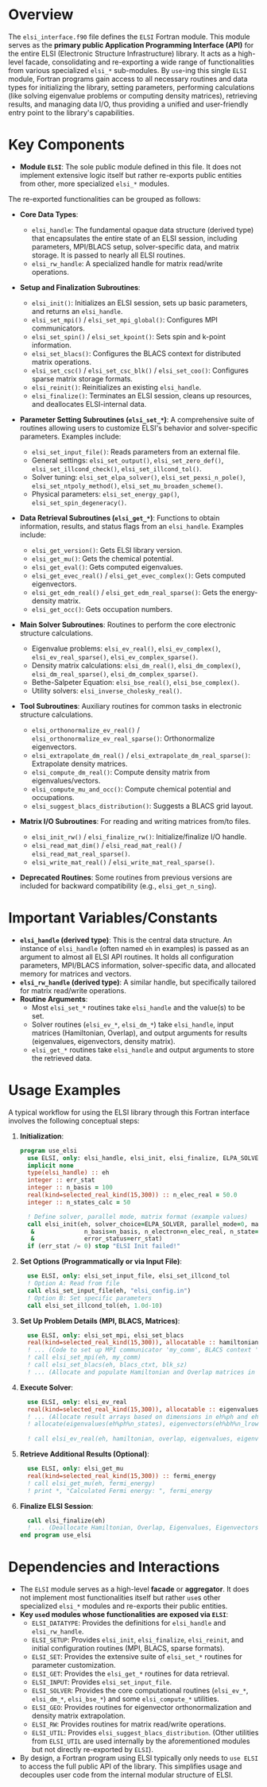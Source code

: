 # Overview

The `elsi_interface.f90` file defines the `ELSI` Fortran module. This module serves as the **primary public Application Programming Interface (API)** for the entire ELSI (Electronic Structure Infrastructure) library. It acts as a high-level facade, consolidating and re-exporting a wide range of functionalities from various specialized `elsi_*` sub-modules. By `use`-ing this single `ELSI` module, Fortran programs gain access to all necessary routines and data types for initializing the library, setting parameters, performing calculations (like solving eigenvalue problems or computing density matrices), retrieving results, and managing data I/O, thus providing a unified and user-friendly entry point to the library's capabilities.

# Key Components

- **Module `ELSI`**:
  The sole public module defined in this file. It does not implement extensive logic itself but rather re-exports public entities from other, more specialized `elsi_*` modules.

The re-exported functionalities can be grouped as follows:

- **Core Data Types**:
  - `elsi_handle`: The fundamental opaque data structure (derived type) that encapsulates the entire state of an ELSI session, including parameters, MPI/BLACS setup, solver-specific data, and matrix storage. It is passed to nearly all ELSI routines.
  - `elsi_rw_handle`: A specialized handle for matrix read/write operations.

- **Setup and Finalization Subroutines**:
  - `elsi_init()`: Initializes an ELSI session, sets up basic parameters, and returns an `elsi_handle`.
  - `elsi_set_mpi()` / `elsi_set_mpi_global()`: Configures MPI communicators.
  - `elsi_set_spin()` / `elsi_set_kpoint()`: Sets spin and k-point information.
  - `elsi_set_blacs()`: Configures the BLACS context for distributed matrix operations.
  - `elsi_set_csc()` / `elsi_set_csc_blk()` / `elsi_set_coo()`: Configures sparse matrix storage formats.
  - `elsi_reinit()`: Reinitializes an existing `elsi_handle`.
  - `elsi_finalize()`: Terminates an ELSI session, cleans up resources, and deallocates ELSI-internal data.

- **Parameter Setting Subroutines (`elsi_set_*`)**:
  A comprehensive suite of routines allowing users to customize ELSI's behavior and solver-specific parameters. Examples include:
  - `elsi_set_input_file()`: Reads parameters from an external file.
  - General settings: `elsi_set_output()`, `elsi_set_zero_def()`, `elsi_set_illcond_check()`, `elsi_set_illcond_tol()`.
  - Solver tuning: `elsi_set_elpa_solver()`, `elsi_set_pexsi_n_pole()`, `elsi_set_ntpoly_method()`, `elsi_set_mu_broaden_scheme()`.
  - Physical parameters: `elsi_set_energy_gap()`, `elsi_set_spin_degeneracy()`.

- **Data Retrieval Subroutines (`elsi_get_*`)**:
  Functions to obtain information, results, and status flags from an `elsi_handle`. Examples include:
  - `elsi_get_version()`: Gets ELSI library version.
  - `elsi_get_mu()`: Gets the chemical potential.
  - `elsi_get_eval()`: Gets computed eigenvalues.
  - `elsi_get_evec_real()` / `elsi_get_evec_complex()`: Gets computed eigenvectors.
  - `elsi_get_edm_real()` / `elsi_get_edm_real_sparse()`: Gets the energy-density matrix.
  - `elsi_get_occ()`: Gets occupation numbers.

- **Main Solver Subroutines**:
  Routines to perform the core electronic structure calculations.
  - Eigenvalue problems: `elsi_ev_real()`, `elsi_ev_complex()`, `elsi_ev_real_sparse()`, `elsi_ev_complex_sparse()`.
  - Density matrix calculations: `elsi_dm_real()`, `elsi_dm_complex()`, `elsi_dm_real_sparse()`, `elsi_dm_complex_sparse()`.
  - Bethe-Salpeter Equation: `elsi_bse_real()`, `elsi_bse_complex()`.
  - Utility solvers: `elsi_inverse_cholesky_real()`.

- **Tool Subroutines**:
  Auxiliary routines for common tasks in electronic structure calculations.
  - `elsi_orthonormalize_ev_real()` / `elsi_orthonormalize_ev_real_sparse()`: Orthonormalize eigenvectors.
  - `elsi_extrapolate_dm_real()` / `elsi_extrapolate_dm_real_sparse()`: Extrapolate density matrices.
  - `elsi_compute_dm_real()`: Compute density matrix from eigenvalues/vectors.
  - `elsi_compute_mu_and_occ()`: Compute chemical potential and occupations.
  - `elsi_suggest_blacs_distribution()`: Suggests a BLACS grid layout.

- **Matrix I/O Subroutines**:
  For reading and writing matrices from/to files.
  - `elsi_init_rw()` / `elsi_finalize_rw()`: Initialize/finalize I/O handle.
  - `elsi_read_mat_dim()` / `elsi_read_mat_real()` / `elsi_read_mat_real_sparse()`.
  - `elsi_write_mat_real()` / `elsi_write_mat_real_sparse()`.

- **Deprecated Routines**:
  Some routines from previous versions are included for backward compatibility (e.g., `elsi_get_n_sing`).

# Important Variables/Constants

- **`elsi_handle` (derived type)**: This is the central data structure. An instance of `elsi_handle` (often named `eh` in examples) is passed as an argument to almost all ELSI API routines. It holds all configuration parameters, MPI/BLACS information, solver-specific data, and allocated memory for matrices and vectors.
- **`elsi_rw_handle` (derived type)**: A similar handle, but specifically tailored for matrix read/write operations.
- **Routine Arguments**:
  - Most `elsi_set_*` routines take `elsi_handle` and the value(s) to be set.
  - Solver routines (`elsi_ev_*`, `elsi_dm_*`) take `elsi_handle`, input matrices (Hamiltonian, Overlap), and output arguments for results (eigenvalues, eigenvectors, density matrix).
  - `elsi_get_*` routines take `elsi_handle` and output arguments to store the retrieved data.

# Usage Examples

A typical workflow for using the ELSI library through this Fortran interface involves the following conceptual steps:

1.  **Initialization**:
    ```fortran
    program use_elsi
      use ELSI, only: elsi_handle, elsi_init, elsi_finalize, ELPA_SOLVER ! ELPA_SOLVER from ELSI_CONSTANT via ELSI
      implicit none
      type(elsi_handle) :: eh
      integer :: err_stat
      integer :: n_basis = 100
      real(kind=selected_real_kind(15,300)) :: n_elec_real = 50.0
      integer :: n_states_calc = 50

      ! Define solver, parallel mode, matrix format (example values)
      call elsi_init(eh, solver_choice=ELPA_SOLVER, parallel_mode=0, matrix_format=0, &
       &              n_basis=n_basis, n_electron=n_elec_real, n_state=n_states_calc, &
       &              error_status=err_stat)
      if (err_stat /= 0) stop "ELSI Init failed!"
    ```

2.  **Set Options (Programmatically or via Input File)**:
    ```fortran
      use ELSI, only: elsi_set_input_file, elsi_set_illcond_tol
      ! Option A: Read from file
      call elsi_set_input_file(eh, "elsi_config.in")
      ! Option B: Set specific parameters
      call elsi_set_illcond_tol(eh, 1.0d-10)
    ```

3.  **Set Up Problem Details (MPI, BLACS, Matrices)**:
    ```fortran
      use ELSI, only: elsi_set_mpi, elsi_set_blacs
      real(kind=selected_real_kind(15,300)), allocatable :: hamiltonian(:,:), overlap(:,:)
      ! ... (Code to set up MPI communicator 'my_comm', BLACS context 'blacs_ctxt', block size 'blk_sz') ...
      ! call elsi_set_mpi(eh, my_comm)
      ! call elsi_set_blacs(eh, blacs_ctxt, blk_sz)
      ! ... (Allocate and populate Hamiltonian and Overlap matrices in distributed format) ...
    ```

4.  **Execute Solver**:
    ```fortran
      use ELSI, only: elsi_ev_real
      real(kind=selected_real_kind(15,300)), allocatable :: eigenvalues(:), eigenvectors(:,:)
      ! ... (Allocate result arrays based on dimensions in eh%ph and eh%bh) ...
      ! allocate(eigenvalues(eh%ph%n_states), eigenvectors(eh%bh%n_lrow, eh%bh%n_lcol))
      
      ! call elsi_ev_real(eh, hamiltonian, overlap, eigenvalues, eigenvectors)
    ```

5.  **Retrieve Additional Results (Optional)**:
    ```fortran
      use ELSI, only: elsi_get_mu
      real(kind=selected_real_kind(15,300)) :: fermi_energy
      ! call elsi_get_mu(eh, fermi_energy)
      ! print *, "Calculated Fermi energy: ", fermi_energy
    ```

6.  **Finalize ELSI Session**:
    ```fortran
      call elsi_finalize(eh)
      ! ... (Deallocate Hamiltonian, Overlap, Eigenvalues, Eigenvectors if allocated here) ...
    end program use_elsi
    ```

# Dependencies and Interactions

- The `ELSI` module serves as a high-level **facade** or **aggregator**. It does not implement most functionalities itself but rather `use`s other specialized `elsi_*` modules and re-exports their public entities.
- **Key `use`d modules whose functionalities are exposed via `ELSI`**:
  - `ELSI_DATATYPE`: Provides the definitions for `elsi_handle` and `elsi_rw_handle`.
  - `ELSI_SETUP`: Provides `elsi_init`, `elsi_finalize`, `elsi_reinit`, and initial configuration routines (MPI, BLACS, sparse formats).
  - `ELSI_SET`: Provides the extensive suite of `elsi_set_*` routines for parameter customization.
  - `ELSI_GET`: Provides the `elsi_get_*` routines for data retrieval.
  - `ELSI_INPUT`: Provides `elsi_set_input_file`.
  - `ELSI_SOLVER`: Provides the core computational routines (`elsi_ev_*`, `elsi_dm_*`, `elsi_bse_*`) and some `elsi_compute_*` utilities.
  - `ELSI_GEO`: Provides routines for eigenvector orthonormalization and density matrix extrapolation.
  - `ELSI_RW`: Provides routines for matrix read/write operations.
  - `ELSI_UTIL`: Provides `elsi_suggest_blacs_distribution`. (Other utilities from `ELSI_UTIL` are used internally by the aforementioned modules but not directly re-exported by `ELSI`).
- By design, a Fortran program using ELSI typically only needs to `use ELSI` to access the full public API of the library. This simplifies usage and decouples user code from the internal modular structure of ELSI.
